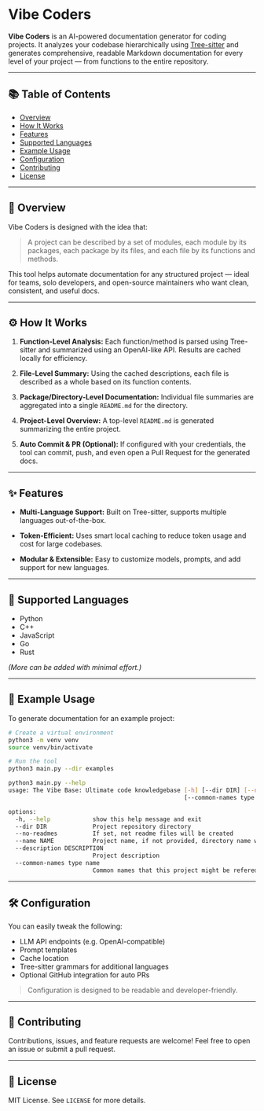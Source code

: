 # Vibe Coders

**Vibe Coders** is an AI-powered documentation generator for coding projects. It analyzes your codebase hierarchically using [Tree-sitter](https://github.com/tree-sitter/tree-sitter) and generates comprehensive, readable Markdown documentation for every level of your project — from functions to the entire repository.

---

## 📚 Table of Contents

* [Overview](#overview)
* [How It Works](#how-it-works)
* [Features](#features)
* [Supported Languages](#supported-languages)
* [Example Usage](#example-usage)
* [Configuration](#configuration)
* [Contributing](#contributing)
* [License](#license)

---

## 🧠 Overview

Vibe Coders is designed with the idea that:

> A project can be described by a set of modules,
> each module by its packages,
> each package by its files,
> and each file by its functions and methods.

This tool helps automate documentation for any structured project — ideal for teams, solo developers, and open-source maintainers who want clean, consistent, and useful docs.

---

## ⚙️ How It Works

1. **Function-Level Analysis:**
   Each function/method is parsed using Tree-sitter and summarized using an OpenAI-like API. Results are cached locally for efficiency.

2. **File-Level Summary:**
   Using the cached descriptions, each file is described as a whole based on its function contents.

3. **Package/Directory-Level Documentation:**
   Individual file summaries are aggregated into a single `README.md` for the directory.

4. **Project-Level Overview:**
   A top-level `README.md` is generated summarizing the entire project.

5. **Auto Commit & PR (Optional):**
   If configured with your credentials, the tool can commit, push, and even open a Pull Request for the generated docs.

---

## ✨ Features

* **Multi-Language Support:**
  Built on Tree-sitter, supports multiple languages out-of-the-box.

* **Token-Efficient:**
  Uses smart local caching to reduce token usage and cost for large codebases.

* **Modular & Extensible:**
  Easy to customize models, prompts, and add support for new languages.

---

## 🧪 Supported Languages

* Python
* C++
* JavaScript
* Go
* Rust
  
*(More can be added with minimal effort.)*

---

## 🚀 Example Usage

To generate documentation for an example project:

```bash
# Create a virtual environment
python3 -m venv venv
source venv/bin/activate

# Run the tool
python3 main.py --dir examples
```

```bash
python3 main.py --help
usage: The Vibe Base: Ultimate code knowledgebase [-h] [--dir DIR] [--no-readmes] [--name NAME] [--description DESCRIPTION]
                                                  [--common-names type name]

options:
  -h, --help            show this help message and exit
  --dir DIR             Project repository directory
  --no-readmes          If set, not readme files will be created
  --name NAME           Project name, if not provided, directory name will be used
  --description DESCRIPTION
                        Project description
  --common-names type name
                        Common names that this project might be refered to with
```
---

## 🛠️ Configuration

You can easily tweak the following:

* LLM API endpoints (e.g. OpenAI-compatible)
* Prompt templates
* Cache location
* Tree-sitter grammars for additional languages
* Optional GitHub integration for auto PRs

> Configuration is designed to be readable and developer-friendly.

---

## 🤝 Contributing

Contributions, issues, and feature requests are welcome!
Feel free to open an issue or submit a pull request.

---

## 📄 License

MIT License. See `LICENSE` for more details.